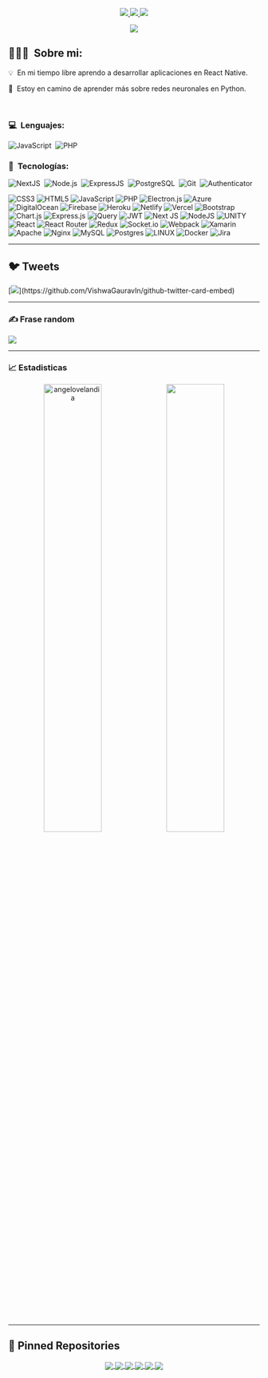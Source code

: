 <p align="center">
	<a target="_blank" href="https://www.linkedin.com/in/angelo-velandia-703438237/">
		<img src="https://img.shields.io/badge/LinkedIn-0077B5?style=for-the-badge&logo=linkedin&logoColor=white" />
	</a>
	<a target="_blank" href="https://x.com/avcodev_">
		<img src="https://img.shields.io/badge/Twitter-0077B5?style=for-the-badge&logo=x&logoColor=white" />
	</a>
	<a target="_blank" href="https://www.youtube.com/channel/UCfsIViHJI26l2PWx0-4dVeQ">
		<img src="https://img.shields.io/badge/Youtube-0077B5?style=for-the-badge&logo=youtube&logoColor=white" />
	</a>
</p>

<p align="center">
	<img src="https://komarev.com/ghpvc/?username=angelovelandia&color=blueviolet&style=flat-square&label=Profile+Views" />
</p>

## 👨🏻‍💻 &nbsp;Sobre mi:

<p>💡 &nbsp;En mi tiempo libre aprendo a desarrollar aplicaciones en React Native.</p>
<p>🌱 &nbsp;Estoy en camino de aprender más sobre redes neuronales en Python.</p>

<br />

### 💻 &nbsp;Lenguajes:

![JavaScript](https://img.shields.io/badge/-JavaScript-05122A?style=flat&logo=javascript)&nbsp;
![PHP](https://img.shields.io/badge/-PHP-05122A?style=flat&logo=PHP)&nbsp;

### 🚀 &nbsp;Tecnologías:

![NextJS](https://img.shields.io/badge/-NextJS-05122A?style=flat&logo=next.js)&nbsp;
![Node.js](https://img.shields.io/badge/-Node.js-05122A?style=flat&logo=node.js)&nbsp;
![ExpressJS](https://img.shields.io/badge/-ExpressJS-05122A?style=flat&logo=express)&nbsp;
![PostgreSQL](https://img.shields.io/badge/-PostgreSQL-05122A?style=flat&logo=postgresql)&nbsp;
![Git](https://img.shields.io/badge/-Git-05122A?style=flat&logo=git)&nbsp;
![Authenticator](https://img.shields.io/badge/-Google%20Authenticator-05122A?style=flat&logo=google)&nbsp;

![CSS3](https://img.shields.io/badge/css3-%231572B6.svg?style=for-the-badge&logo=css3&logoColor=white) ![HTML5](https://img.shields.io/badge/html5-%23E34F26.svg?style=for-the-badge&logo=html5&logoColor=white) ![JavaScript](https://img.shields.io/badge/javascript-%23323330.svg?style=for-the-badge&logo=javascript&logoColor=%23F7DF1E) ![PHP](https://img.shields.io/badge/php-%23777BB4.svg?style=for-the-badge&logo=php&logoColor=white) ![Electron.js](https://img.shields.io/badge/Electron-191970?style=for-the-badge&logo=Electron&logoColor=white) ![Azure](https://img.shields.io/badge/azure-%230072C6.svg?style=for-the-badge&logo=azure-devops&logoColor=white) ![DigitalOcean](https://img.shields.io/badge/DigitalOcean-%230167ff.svg?style=for-the-badge&logo=digitalOcean&logoColor=white) ![Firebase](https://img.shields.io/badge/firebase-%23039BE5.svg?style=for-the-badge&logo=firebase) ![Heroku](https://img.shields.io/badge/heroku-%23430098.svg?style=for-the-badge&logo=heroku&logoColor=white) ![Netlify](https://img.shields.io/badge/netlify-%23000000.svg?style=for-the-badge&logo=netlify&logoColor=#00C7B7) ![Vercel](https://img.shields.io/badge/vercel-%23000000.svg?style=for-the-badge&logo=vercel&logoColor=white) ![Bootstrap](https://img.shields.io/badge/bootstrap-%23563D7C.svg?style=for-the-badge&logo=bootstrap&logoColor=white) ![Chart.js](https://img.shields.io/badge/chart.js-F5788D.svg?style=for-the-badge&logo=chart.js&logoColor=white) ![Express.js](https://img.shields.io/badge/express.js-%23404d59.svg?style=for-the-badge&logo=express&logoColor=%2361DAFB) ![jQuery](https://img.shields.io/badge/jquery-%230769AD.svg?style=for-the-badge&logo=jquery&logoColor=white) ![JWT](https://img.shields.io/badge/JWT-black?style=for-the-badge&logo=JSON%20web%20tokens) ![Next JS](https://img.shields.io/badge/Next-black?style=for-the-badge&logo=next.js&logoColor=white) ![NodeJS](https://img.shields.io/badge/node.js-6DA55F?style=for-the-badge&logo=node.js&logoColor=white) ![UNITY](https://img.shields.io/badge/Unity-%2320232a.svg?style=for-the-badge&logo=unity&logoColor=white) ![React](https://img.shields.io/badge/react-%2320232a.svg?style=for-the-badge&logo=react&logoColor=%2361DAFB) ![React Router](https://img.shields.io/badge/React_Router-CA4245?style=for-the-badge&logo=react-router&logoColor=white) ![Redux](https://img.shields.io/badge/redux-%23593d88.svg?style=for-the-badge&logo=redux&logoColor=white) ![Socket.io](https://img.shields.io/badge/Socket.io-black?style=for-the-badge&logo=socket.io&badgeColor=010101) ![Webpack](https://img.shields.io/badge/webpack-%238DD6F9.svg?style=for-the-badge&logo=webpack&logoColor=black) ![Xamarin](https://img.shields.io/badge/Xamarin-3199DC?style=for-the-badge&logo=xamarin&logoColor=white) ![Apache](https://img.shields.io/badge/apache-%23D42029.svg?style=for-the-badge&logo=apache&logoColor=white) ![Nginx](https://img.shields.io/badge/nginx-%23009639.svg?style=for-the-badge&logo=nginx&logoColor=white) ![MySQL](https://img.shields.io/badge/mysql-%2300f.svg?style=for-the-badge&logo=mysql&logoColor=white) ![Postgres](https://img.shields.io/badge/postgres-%23316192.svg?style=for-the-badge&logo=postgresql&logoColor=white) ![LINUX](https://img.shields.io/badge/Linux-FCC624?style=for-the-badge&logo=linux&logoColor=black) ![Docker](https://img.shields.io/badge/docker-%230db7ed.svg?style=for-the-badge&logo=docker&logoColor=white) ![Jira](https://img.shields.io/badge/jira-%230A0FFF.svg?style=for-the-badge&logo=jira&logoColor=white)

<hr />

## 🐦 Tweets
[![](https://gtce.itsvg.in/api?username=avcodev_)](https://github.com/VishwaGauravIn/github-twitter-card-embed)

<hr />

### ✍️ Frase random
![](https://quotes-github-readme.vercel.app/api?type=horizontal&theme=radical)

<hr />

### 📈 Estadisticas

<p align="center">
  <img width="48%" src="https://github-readme-stats.vercel.app/api?username=angelovelandia&count_private=true&theme=dark&show_icons=true" alt="angelovelandia" />
  <img width="48%" src="https://github-readme-streak-stats.herokuapp.com/?user=angelovelandia&hide_border=true&theme=dark&show_icons=true" />
</p>

<hr />

## 📕 Pinned Repositories

<p align="center">
	<a href="https://github.com/angelovelandia/link-shortener">
		<img align="center" src="https://github-readme-stats.vercel.app/api/pin/?username=angelovelandia&repo=link-shortener&hide_border=true&theme=dark&show_icons=true" />
	</a>
	<a href="https://github.com/angelovelandia/DownloadImageNodeJS">
		<img align="center" src="https://github-readme-stats.vercel.app/api/pin/?username=angelovelandia&repo=DownloadImageNodeJS&hide_border=true&theme=dark&show_icons=true" />
	</a>
	<a href="https://github.com/angelovelandia/ImageToText">
		<img align="center" src="https://github-readme-stats.vercel.app/api/pin/?username=angelovelandia&repo=ImageToText&hide_border=true&theme=dark&show_icons=true" />
	</a>
	<a href="https://github.com/angelovelandia/chrome-modedark">
		<img align="center" src="https://github-readme-stats.vercel.app/api/pin/?username=angelovelandia&repo=chrome-modedark&hide_border=true&theme=dark&show_icons=true" />
	</a>
	<a href="https://github.com/angelovelandia/angel-bot">
		<img align="center" src="https://github-readme-stats.vercel.app/api/pin/?username=angelovelandia&repo=angel-bot&hide_border=true&theme=dark&show_icons=true" />
	</a>
	<a href="https://github.com/angelovelandia/react-multi-lang-app">
		<img align="center" src="https://github-readme-stats.vercel.app/api/pin/?username=angelovelandia&repo=react-multi-lang-app&hide_border=true&theme=dark&show_icons=true" />
	</a>
	
</p>

